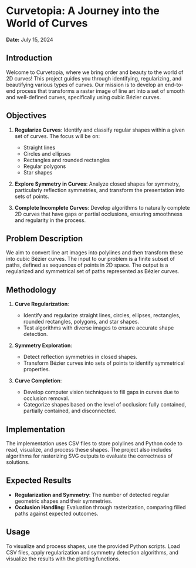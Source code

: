 # Curvetopia: A Journey into the World of Curves

**Date:** July 15, 2024

## Introduction

Welcome to Curvetopia, where we bring order and beauty to the world of 2D curves! This project guides you through identifying, regularizing, and beautifying various types of curves. Our mission is to develop an end-to-end process that transforms a raster image of line art into a set of smooth and well-defined curves, specifically using cubic Bézier curves. 

## Objectives

1. **Regularize Curves**: Identify and classify regular shapes within a given set of curves. The focus will be on:
   - Straight lines
   - Circles and ellipses
   - Rectangles and rounded rectangles
   - Regular polygons
   - Star shapes

2. **Explore Symmetry in Curves**: Analyze closed shapes for symmetry, particularly reflection symmetries, and transform the presentation into sets of points.

3. **Complete Incomplete Curves**: Develop algorithms to naturally complete 2D curves that have gaps or partial occlusions, ensuring smoothness and regularity in the process.

## Problem Description

We aim to convert line art images into polylines and then transform these into cubic Bézier curves. The input to our problem is a finite subset of paths, defined as sequences of points in 2D space. The output is a regularized and symmetrical set of paths represented as Bézier curves.

## Methodology

1. **Curve Regularization**: 
   - Identify and regularize straight lines, circles, ellipses, rectangles, rounded rectangles, polygons, and star shapes.
   - Test algorithms with diverse images to ensure accurate shape detection.

2. **Symmetry Exploration**: 
   - Detect reflection symmetries in closed shapes.
   - Transform Bézier curves into sets of points to identify symmetrical properties.

3. **Curve Completion**:
   - Develop computer vision techniques to fill gaps in curves due to occlusion removal.
   - Categorize shapes based on the level of occlusion: fully contained, partially contained, and disconnected.

## Implementation

The implementation uses CSV files to store polylines and Python code to read, visualize, and process these shapes. The project also includes algorithms for rasterizing SVG outputs to evaluate the correctness of solutions.

## Expected Results

- **Regularization and Symmetry**: The number of detected regular geometric shapes and their symmetries.
- **Occlusion Handling**: Evaluation through rasterization, comparing filled paths against expected outcomes.

## Usage

To visualize and process shapes, use the provided Python scripts. Load CSV files, apply regularization and symmetry detection algorithms, and visualize the results with the plotting functions.
